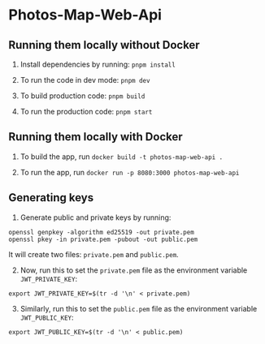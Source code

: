# Photos-Map-Web-Api

## Running them locally without Docker

1. Install dependencies by running: `pnpm install`

2. To run the code in dev mode: `pnpm dev`

3. To build production code: `pnpm build`

4. To run the production code: `pnpm start`

## Running them locally with Docker

1. To build the app, run `docker build -t photos-map-web-api .`

2. To run the app, run `docker run -p 8080:3000 photos-map-web-api`

## Generating keys

1. Generate public and private keys by running:

```
openssl genpkey -algorithm ed25519 -out private.pem
openssl pkey -in private.pem -pubout -out public.pem
```

It will create two files: `private.pem` and `public.pem`.

2. Now, run this to set the `private.pem` file as the environment variable `JWT_PRIVATE_KEY`:

```
export JWT_PRIVATE_KEY=$(tr -d '\n' < private.pem)
```

3. Similarly, run this to set the `public.pem` file as the environment variable `JWT_PUBLIC_KEY`:

```
export JWT_PUBLIC_KEY=$(tr -d '\n' < public.pem)
```
